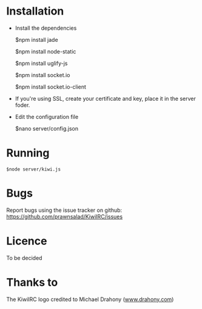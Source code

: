 # Installation

* Install the dependencies

    $npm install jade

    $npm install node-static

    $npm install uglify-js

    $npm install socket.io

    $npm install socket.io-client
    
* If you're using SSL, create your certificate and key, place it in the server foder.

* Edit the configuration file

    $nano server/config.json
    
# Running 
    $node server/kiwi.js

# Bugs
Report bugs using the issue tracker on github: https://github.com/prawnsalad/KiwiIRC/issues

# Licence

To be decided


# Thanks to
The KiwiIRC logo credited to Michael Drahony (www.drahony.com)
